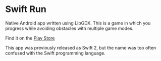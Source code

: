 # Swift Run

Native Android app written using LibGDX. This is a game in which you progress while avoiding obstacles with multiple game modes.

Find it on the [Play Store](https://play.google.com/store/apps/details?id=com.shakilrafi.swiftrun)

This app was previously released as Swift 2, but the name was too often confused with the Swift programming language.
